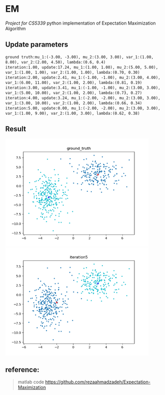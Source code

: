 # EM
*Project for CS5339*
python implementation of Expectation Maximization Algorithm  
## Update parameters
```
ground truth:mu_1:(-3.00, -3.00), mu_2:(3.00, 3.00), var_1:(1.00, 8.00), var_2:(2.00, 4.50), lambda:(0.6, 0.4)
iteration:1.00, update:17.24, mu_1:(1.00, 1.00), mu_2:(5.00, 5.00), var_1:(1.00, 1.00), var_2:(1.00, 1.00), lambda:(0.70, 0.30)
iteration:2.00, update:2.41, mu_1:(-1.00, -1.00), mu_2:(3.00, 4.00), var_1:(6.00, 11.00), var_2:(1.00, 2.00), lambda:(0.81, 0.19)
iteration:3.00, update:3.41, mu_1:(-1.00, -1.00), mu_2:(3.00, 3.00), var_1:(5.00, 10.00), var_2:(1.00, 2.00), lambda:(0.73, 0.27)
iteration:4.00, update:3.24, mu_1:(-2.00, -2.00), mu_2:(3.00, 3.00), var_1:(3.00, 10.00), var_2:(1.00, 2.00), lambda:(0.66, 0.34)
iteration:5.00, update:0.00, mu_1:(-2.00, -2.00), mu_2:(3.00, 3.00), var_1:(1.00, 9.00), var_2:(1.00, 3.00), lambda:(0.62, 0.38)
```
## Result

<p float="left">
  <img src="result/ground_truth.png" width="450" />
  <img src="result/iteration5.png" width="450" />
</p>

## reference:
> matlab code https://github.com/rezaahmadzadeh/Expectation-Maximization
